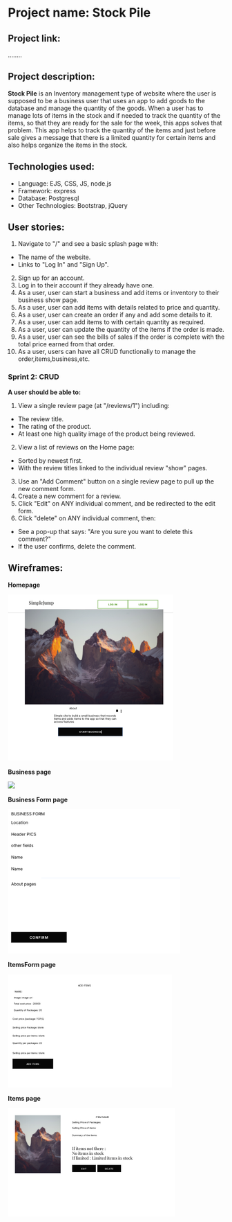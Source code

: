 # Project name: Stock Pile

## Project link: 
........

## Project description:
**Stock Pile** is an Inventory management type of website where the user is supposed to be a business user that uses an app to add goods to the database and manage the quantity of the goods. When a user has to manage lots of items in the stock and if needed to track the quantity of the items, so that they are ready for the sale for the week, this apps solves that problem. This app helps to track the quantity of the items and just before sale gives a message that there is a limited quantity for certain items and also helps organize the items in the stock.

## Technologies used:
- Language: EJS, CSS, JS, node.js
- Framework: express
- Database: Postgresql
- Other Technologies: Bootstrap, jQuery

## User stories:
1. Navigate to "/" and see a basic splash page with:
- The name of the website.
- Links to "Log In" and "Sign Up".
2. Sign up for an account.
3. Log in to their account if they already have one.
4. As a user, user can start a business and add items or inventory to their business show page.
5. As a user, user can add items with details related to price and quantity.
6. As a user, user can create an order if any and add some details to it.
7. As a user, user can add items to with certain quantity as required.
8. As a user, user can update the quantity of the items if the order is made.
9. As a user, user can see the bills of sales if the order is complete with the total price earned from that order.
10. As a user, users can have all CRUD functionaliy to manage the order,items,business,etc.

### Sprint 2: CRUD
**A user should be able to:**
1. View a single review page (at "/reviews/1") including:
- The review title.
- The rating of the product.
- At least one high quality image of the product being reviewed.
2. View a list of reviews on the Home page:
- Sorted by newest first.
- With the review titles linked to the individual review "show" pages.
3. Use an "Add Comment" button on a single review page to pull up the new comment form.
4. Create a new comment for a review.
5. Click "Edit" on ANY individual comment, and be redirected to the edit form.
6. Click "delete" on ANY individual comment, then:
- See a pop-up that says: "Are you sure you want to delete this comment?"
- If the user confirms, delete the comment.


## Wireframes:

**Homepage**

<img src="media/homepage.png">

**Business page**

<img src="businessshow/.png">

**Business Form page**

<img src="media/businessform.png">

**ItemsForm page**

<img src="media/itemsform.png">

**Items page**

<img src="media/itemsshow.png">

